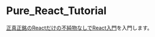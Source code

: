 # Pure_React_Tutorial

[正真正銘のReactだけの不純物なしでReact入門](https://sbfl.net/blog/2019/02/20/react-only-tutorial/)を入門します。